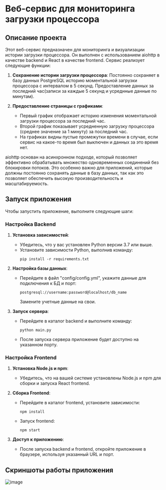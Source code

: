 # Веб-сервис для мониторинга загрузки процессора

## Описание проекта
Этот веб-сервис предназначен для мониторинга и визуализации истории загрузки процессора. Он выполнен с использованием aiohttp в качестве backend и React в качестве frontend. Сервис реализует следующие функции:
1. **Сохранение истории загрузки процессора**: Постоянно сохраняет в базу данных PostgreSQL историю моментальной загрузки процессора с интервалом в 5 секунд. Предоставление данных за последний час(записи за каждые 5 секунд и усреднные данные по минутам).

2. **Предоставление страницы с графиками**:
   - Первый график отображает историю изменения моментальной загрузки процессора за последний час.
   - Второй график показывает усредненную загрузку процессора (среднее значение за 1 минуту) за последний час.
   - На графиках видны пустые промежутки времени в случае, если сервис на какое-то время был выключен и данных за это время нет.

aiohttp основан на асинхронном подходе, который позволяет эффективно обрабатывать множество одновременных соединений без блокировки потоков. Это особенно важно для приложений, которые должны постоянно сохранять данные в базу данных, так как это позволяет обеспечить высокую производительность и масштабируемость.

## Запуск приложения
Чтобы запустить приложение, выполните следующие шаги:

### Настройка Backend

1. **Установка зависимостей**:
   - Убедитесь, что у вас установлен Python версии 3.7 или выше.
   - Установите зависимости Python, выполнив команду:
     ```
     pip install -r requirements.txt
     ```

2. **Настройка базы данных**:
   - Перейдите в файл "config/config.yml", укажите данные для подключения к БД и порт:
     ```
     postgresql://username:password@localhost/db_name
     ```
     Замените учетные данные на свои.

3. **Запуск сервера**:
   - Перейдите в каталог backend и выполните команду:
     ```
     python main.py
     ```
   - После запуска сервера приложение будет доступно на указанном порту.

### Настройка Frontend

1. **Установка Node.js и npm**:
   - Убедитесь, что на вашей системе установлены Node.js и npm для сборки и запуска React frontend.

2. **Сборка Frontend**:
   - Перейдите в каталог frontend, установите зависимости:
     ```
     npm install
     ```
   - Запуск frontend:
     ```
     npm start
     ```

3. **Доступ к приложению**:
   - После запуска backend и frontend, откройте приложение в браузере, используя указанный URL и порт.

## Скриншоты работы приложения
![image](https://github.com/a-shevelev/CPU_load/assets/60062720/6301c860-60b3-4981-bed4-6f1dbc587551)



